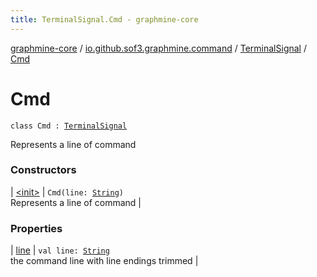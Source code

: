 ```yaml
---
title: TerminalSignal.Cmd - graphmine-core
---
```


[graphmine-core](../../../index.html) / [io.github.sof3.graphmine.command](../../index.html) / [TerminalSignal](../index.html) / [Cmd](./index.html)

# Cmd

`class Cmd : `[`TerminalSignal`](../index.html)

Represents a line of command

### Constructors

| [&lt;init&gt;](-init-.html) | `Cmd(line: `[`String`](https://kotlinlang.org/api/latest/jvm/stdlib/kotlin/-string/index.html)`)`<br>Represents a line of command |

### Properties

| [line](line.html) | `val line: `[`String`](https://kotlinlang.org/api/latest/jvm/stdlib/kotlin/-string/index.html)<br>the command line with line endings trimmed |


